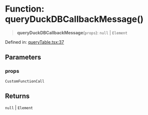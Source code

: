 # Function: queryDuckDBCallbackMessage()

> **queryDuckDBCallbackMessage**(`props`): `null` \| `Element`

Defined in: [queryTable.tsx:37](https://github.com/GeoDaCenter/openassistant/blob/1b6e044b8153114911daa09cb063c51a2d620732/packages/duckdb/src/queryTable.tsx#L37)

## Parameters

### props

`CustomFunctionCall`

## Returns

`null` \| `Element`
